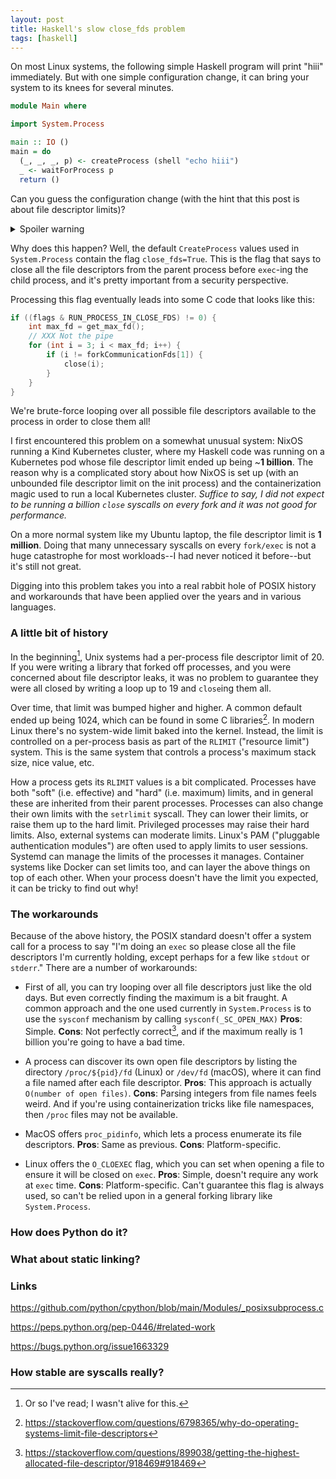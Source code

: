 ```yaml
---
layout: post
title: Haskell's slow close_fds problem
tags: [haskell]
---
```


On most Linux systems, the following simple Haskell program will print "hiii" immediately. But with one simple configuration change, it can bring your system to its knees for several minutes.

```haskell
module Main where

import System.Process

main :: IO ()
main = do
  (_, _, _, p) <- createProcess (shell "echo hiii")
  _ <- waitForProcess p
  return ()
```

Can you guess the configuration change (with the hint that this post is about file descriptor limits)?

<details style="margin-bottom: 1em">
    <summary>Spoiler warning</summary>

    The configuration change is to run <code>ulimit -n 1073741815</code>, thereby raising your file descriptor limit to 1 billion.

    (You might have to raise your system's hard limit and/or any user-specific limits before you can do this.)
</details>


Why does this happen? Well, the default `CreateProcess` values used in `System.Process` contain the flag `close_fds=True`. This is the flag that says to close all the file descriptors from the parent process before `exec`-ing the child process, and it's pretty important from a security perspective.

Processing this flag eventually leads into some C code that looks like this:

```c
if ((flags & RUN_PROCESS_IN_CLOSE_FDS) != 0) {
    int max_fd = get_max_fd();
    // XXX Not the pipe
    for (int i = 3; i < max_fd; i++) {
        if (i != forkCommunicationFds[1]) {
            close(i);
        }
    }
}
```

We're brute-force looping over all possible file descriptors available to the process in order to close them all!

I first encountered this problem on a somewhat unusual system: NixOS running a Kind Kubernetes cluster, where my Haskell code was running on a Kubernetes pod whose file descriptor limit ended up being ~**1 billion**. The reason why is a complicated story about how NixOS is set up (with an unbounded file descriptor limit on the init process) and the containerization magic used to run a local Kubernetes cluster. *Suffice to say, I did not expect to be running a billion `close` syscalls on every fork and it was not good for performance.*

On a more normal system like my Ubuntu laptop, the file descriptor limit is **1 million**. Doing that many unnecessary syscalls on every `fork/exec` is not a huge catastrophe for most workloads--I had never noticed it before--but it's still not great.

Digging into this problem takes you into a real rabbit hole of POSIX history and workarounds that have been applied over the years and in various languages.

### A little bit of history

In the beginning[^1], Unix systems had a per-process file descriptor limit of 20. If you were writing a library that forked off processes, and you were concerned about file descriptor leaks, it was no problem to guarantee they were all closed by writing a loop up to 19 and `close`ing them all.

Over time, that limit was bumped higher and higher. A common default ended up being 1024, which can be found in some C libraries[^2]. In modern Linux there's no system-wide limit baked into the kernel. Instead, the limit is controlled on a per-process basis as part of the `RLIMIT` ("resource limit") system. This is the same system that controls a process's maximum stack size, nice value, etc.

How a process gets its `RLIMIT` values is a bit complicated. Processes have both "soft" (i.e. effective) and "hard" (i.e. maximum) limits, and in general these are inherited from their parent processes. Processes can also change their own limits with the `setrlimit` syscall. They can lower their limits, or raise them up to the hard limit. Privileged processes may raise their hard limits. Also, external systems can moderate limits. Linux's PAM ("pluggable authentication modules") are often used to apply limits to user sessions. Systemd can manage the limits of the processes it manages. Container systems like Docker can set limits too, and can layer the above things on top of each other. When your process doesn't have the limit you expected, it can be tricky to find out why!

### The workarounds

Because of the above history, the POSIX standard doesn't offer a system call for a process to say "I'm doing an `exec` so please close all the file descriptors I'm currently holding, except perhaps for a few like `stdout` or `stderr`." There are a number of workarounds:

* First of all, you can try looping over all file descriptors just like the old days. But even correctly finding the maximum is a bit fraught. A common approach and the one used currently in `System.Process` is to use the `sysconf` mechanism by calling `sysconf(_SC_OPEN_MAX)`
**Pros**: Simple.
**Cons**: Not perfectly correct[^3], and if the maximum really is 1 billion you're going to have a bad time.

* A process can discover its own open file descriptors by listing the directory `/proc/${pid}/fd` (Linux) or `/dev/fd` (macOS), where it can find a file named after each file descriptor.
**Pros**: This approach is actually `O(number of open files)`.
**Cons**: Parsing integers from file names feels weird. And if you're using containerization tricks like file namespaces, then `/proc` files may not be available.

* MacOS offers `proc_pidinfo`, which lets a process enumerate its file descriptors.
**Pros**: Same as previous.
**Cons**: Platform-specific.

* Linux offers the `O_CLOEXEC` flag, which you can set when opening a file to ensure it will be closed on `exec`.
**Pros**: Simple, doesn't require any work at `exec` time.
**Cons**: Platform-specific. Can't guarantee this flag is always used, so can't be relied upon in a general forking library like `System.Process`.



### How does Python do it?


### What about static linking?


### Links

https://github.com/python/cpython/blob/main/Modules/_posixsubprocess.c

https://peps.python.org/pep-0446/#related-work

https://bugs.python.org/issue1663329



### How stable are syscalls really?



[^1]: Or so I've read; I wasn't alive for this.
[^2]: https://stackoverflow.com/questions/6798365/why-do-operating-systems-limit-file-descriptors
[^3]: https://stackoverflow.com/questions/899038/getting-the-highest-allocated-file-descriptor/918469#918469

